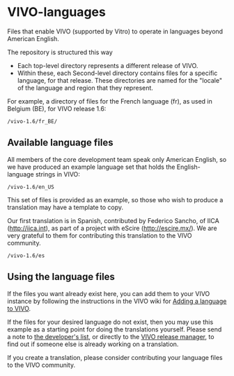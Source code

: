 VIVO-languages
==============

Files that enable VIVO (supported by Vitro) to operate in languages beyond American English.

The repository is structured this way
* Each top-level directory represents a different release of VIVO.
* Within these, each Second-level directory contains files for a specific language, for that release. 
These directories are named for the "locale" of the language and region that they represent.

For example, a directory of files for the French language (fr), as used in Belgium (BE), for VIVO release 1.6:

    /vivo-1.6/fr_BE/

Available language files
------------------------

All members of the core development team speak only American English, 
so we have produced an example language set that holds the English-language strings
in VIVO:

    /vivo-1.6/en_US

This set of files is provided as an example, so those who wish to produce a translation
may have a template to copy.

Our first translation is in Spanish, contributed by Federico Sancho, of IICA (http://iica.int),
as part of a project with eScire (http://escire.mx/). We are very grateful to them for contributing 
this translation to the VIVO community.

    /vivo-1.6/es

Using the language files
------------------------

If the files you want already exist here, you can add them to your VIVO instance by
following the instructions in the VIVO wiki for [Adding a language to VIVO][1].

If the files for your desired language do not exist, then you may use this example as a 
starting point for doing the translations yourself. Please send a note to [the developer's list][2],
or directly to the [VIVO release manager][3], to find out if someone else is already working
on a translation.

If you create a translation, please consider contributing your language files to the VIVO community.

[1]: https://wiki.duraspace.org/display/VIVO/Adding+a+language+to+VIVO
[2]: mailto:vivo-dev-all@lists.sourceforge.net
[3]: mailto:jeb228@cornell.edu
